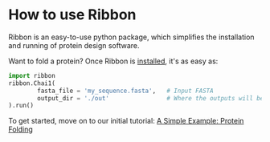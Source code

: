 # How to use Ribbon

Ribbon is an easy-to-use python package, which simplifies the installation and running of protein design software.

Want to fold a protein? Once Ribbon is [installed](https://degrado-lab.github.io/Ribbon/installation/), it's as easy as:
```python
import ribbon
ribbon.Chai1(
        fasta_file = 'my_sequence.fasta',   # Input FASTA
        output_dir = './out'                # Where the outputs will be stored
).run()
```

To get started, move on to our initial tutorial: [A Simple Example: Protein Folding](https://degrado-lab.github.io/Ribbon/usage/1_protein_folding/)